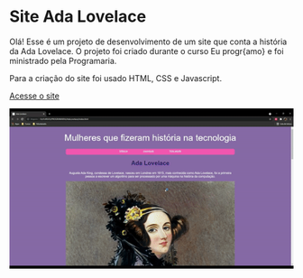 # Site Ada Lovelace

Olá! Esse é um projeto de desenvolvimento de um site que conta a história da Ada Lovelace. O projeto foi criado durante o curso Eu progr{amo} e foi ministrado pela Programaria.

Para a criação do site foi usado HTML, CSS e Javascript.

[Acesse o site](https://siteada.maysafig.repl.co/)

![alt text](assets/siteada.gif)
